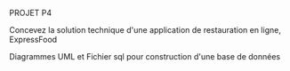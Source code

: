 PROJET P4

Concevez la solution technique d'une application de restauration en ligne, ExpressFood

Diagrammes UML et
Fichier sql pour construction d'une base de données
